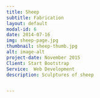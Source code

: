 ```yaml
---
title: Sheep
subtitle: Fabrication
layout: default
modal-id: 6
date: 2014-07-16
img: sheep-page.jpg
thumbnail: sheep-thumb.jpg
alt: image-alt
project-date: November 2015
Client: Start Bootstrap
Service:  Web Development
description: Sculptures of sheep


---
```

